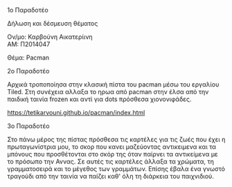 1ο Παραδοτέο

Δήλωση και δέσμευση θέματος

Ον/μο: Καρβούνη Αικατερίινη  
ΑΜ: Π2014047

Θέμα: Pacman


2ο Παραδοτέο

Αρχικά τροποποίησα στην κλασική πίστα του pacman μέσω του εργαλίου Tiled.
Στη συνέχεια αλλαξα το ηρωα από pacman στην έλσα από την παιδική ταινία frozen και αντί για dots πρόσθεσα χιονονιφάδες.

https://tetikarvouni.github.io/pacman/index.html

3ο Παραδοτέο

Στο πάνω μέρος της πίστας πρόσθεσα τις καρτέλες για τις ζωές που έχει η πρωταγωνίστρια μου, το σκορ που κανει μαζεύοντας αντικειμενα και τα μπόνους που προσθέτονται στο σκόρ της όταν παίρνει τα αντικείμενα με το πρόσωπο την Αννας. Σε αυτές τις καρτέλες άλλαξα τα χρώματα, τη γραμματοσειρά και το μέγεθος των γραμμάτων.
Επίσης έβαλα ένα γνωστό τραγούδι από την ταινία να παίζει καθ' όλη τη διάρκεια του παιχνιδιού.
